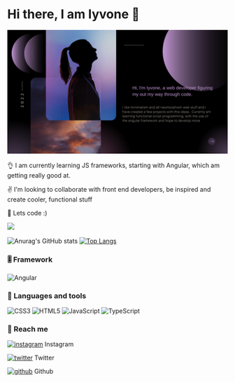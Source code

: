 # Hi there, I am Iyvone 	:wave:
![](https://github.com/Iyvone-Wesonga/Iyvone-Wesonga/blob/main/Black%20Creative%20Professional%20Photographer%20Online%20Portfolio.png)

:ok_hand: I am currently learning JS frameworks, starting with Angular, which am getting really good at.

:v: I'm looking to collaborate with front end developers, be inspired and create cooler, functional stuff

:anger: Lets code :)

![](https://komarev.com/ghpvc/?username=Iyvone-Wesonga&color=7FFFD4)

![Anurag's GitHub stats](https://github-readme-stats.vercel.app/api?username=Iyvone-Wesonga&show_icons=true&theme=radical)
[![Top Langs](https://github-readme-stats.vercel.app/api/top-langs/?username=Iyvone-Wesonga&layout=compact)](https://github.com/anuraghazra/github-readme-stats)

###  :level_slider:  Framework
![Angular](https://img.shields.io/badge/angular-%23DD0031.svg?style=for-the-badge&logo=angular&logoColor=white)
### 	:toolbox:  Languages and tools
![CSS3](https://img.shields.io/badge/css3-%231572B6.svg?style=for-the-badge&logo=css3&logoColor=white)
![HTML5](https://img.shields.io/badge/html5-%23E34F26.svg?style=for-the-badge&logo=html5&logoColor=white)
![JavaScript](https://img.shields.io/badge/javascript-%23323330.svg?style=for-the-badge&logo=javascript&logoColor=%23F7DF1E)
![TypeScript](https://img.shields.io/badge/typescript-%23007ACC.svg?style=for-the-badge&logo=typescript&logoColor=white)
 
 ### :speech_balloon: Reach me 

[![instagram](https://github.com/shikhar1020jais1/Git-Social/blob/master/Icons/Instagram.png (Instagram))][2] Instagram

[![twitter](https://github.com/shikhar1020jais1/Git-Social/blob/master/Icons/Twitter.png (Twitter))][3] Twitter

[![github](https://github.com/shikhar1020jais1/Git-Social/blob/master/Icons/Github.png (Github))][5] Github


[2]: https://www.instagram.com/_wesongamatuka
[3]: https://www.twitter.com/_wesonga
[5]: https://www.github.com/Iyvone-Wesonga
